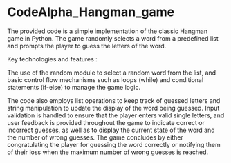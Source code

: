 # CodeAlpha_Hangman_game

The provided code is a simple implementation of the classic Hangman game in Python. The game randomly selects a word from a predefined list and prompts the player to guess the letters of the word. 

Key technologies and features : 

The use of the random module to select a random word from the list, and basic control flow mechanisms such as loops (while) and conditional statements (if-else) to manage the game logic. 

The code also employs list operations to keep track of guessed letters and string manipulation to update the display of the word being guessed. Input validation is handled to ensure that the player enters valid single letters, and user feedback is provided throughout the game to indicate correct or incorrect guesses, as well as to display the current state of the word and the number of wrong guesses. The game concludes by either congratulating the player for guessing the word correctly or notifying them of their loss when the maximum number of wrong guesses is reached.
